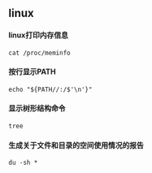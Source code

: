 ## linux

#### linux打印内存信息
```
cat /proc/meminfo
```

#### 按行显示PATH
```
echo "${PATH//:/$'\n'}"
```

#### 显示树形结构命令
```
tree
```

#### 生成关于文件和目录的空间使用情况的报告
```
du -sh *
```











